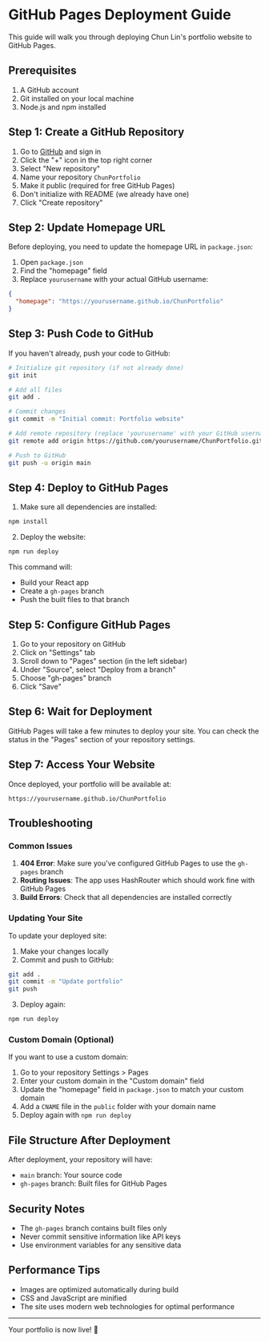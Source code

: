 # GitHub Pages Deployment Guide

This guide will walk you through deploying Chun Lin's portfolio website to GitHub Pages.

## Prerequisites

1. A GitHub account
2. Git installed on your local machine
3. Node.js and npm installed

## Step 1: Create a GitHub Repository

1. Go to [GitHub](https://github.com) and sign in
2. Click the "+" icon in the top right corner
3. Select "New repository"
4. Name your repository `ChunPortfolio`
5. Make it public (required for free GitHub Pages)
6. Don't initialize with README (we already have one)
7. Click "Create repository"

## Step 2: Update Homepage URL

Before deploying, you need to update the homepage URL in `package.json`:

1. Open `package.json`
2. Find the "homepage" field
3. Replace `yourusername` with your actual GitHub username:

```json
{
  "homepage": "https://yourusername.github.io/ChunPortfolio"
}
```

## Step 3: Push Code to GitHub

If you haven't already, push your code to GitHub:

```bash
# Initialize git repository (if not already done)
git init

# Add all files
git add .

# Commit changes
git commit -m "Initial commit: Portfolio website"

# Add remote repository (replace 'yourusername' with your GitHub username)
git remote add origin https://github.com/yourusername/ChunPortfolio.git

# Push to GitHub
git push -u origin main
```

## Step 4: Deploy to GitHub Pages

1. Make sure all dependencies are installed:
```bash
npm install
```

2. Deploy the website:
```bash
npm run deploy
```

This command will:
- Build your React app
- Create a `gh-pages` branch
- Push the built files to that branch

## Step 5: Configure GitHub Pages

1. Go to your repository on GitHub
2. Click on "Settings" tab
3. Scroll down to "Pages" section (in the left sidebar)
4. Under "Source", select "Deploy from a branch"
5. Choose "gh-pages" branch
6. Click "Save"

## Step 6: Wait for Deployment

GitHub Pages will take a few minutes to deploy your site. You can check the status in the "Pages" section of your repository settings.

## Step 7: Access Your Website

Once deployed, your portfolio will be available at:
```
https://yourusername.github.io/ChunPortfolio
```

## Troubleshooting

### Common Issues

1. **404 Error**: Make sure you've configured GitHub Pages to use the `gh-pages` branch
2. **Routing Issues**: The app uses HashRouter which should work fine with GitHub Pages
3. **Build Errors**: Check that all dependencies are installed correctly

### Updating Your Site

To update your deployed site:

1. Make your changes locally
2. Commit and push to GitHub:
```bash
git add .
git commit -m "Update portfolio"
git push
```

3. Deploy again:
```bash
npm run deploy
```

### Custom Domain (Optional)

If you want to use a custom domain:

1. Go to your repository Settings > Pages
2. Enter your custom domain in the "Custom domain" field
3. Update the "homepage" field in `package.json` to match your custom domain
4. Add a `CNAME` file in the `public` folder with your domain name
5. Deploy again with `npm run deploy`

## File Structure After Deployment

After deployment, your repository will have:
- `main` branch: Your source code
- `gh-pages` branch: Built files for GitHub Pages

## Security Notes

- The `gh-pages` branch contains built files only
- Never commit sensitive information like API keys
- Use environment variables for any sensitive data

## Performance Tips

- Images are optimized automatically during build
- CSS and JavaScript are minified
- The site uses modern web technologies for optimal performance

---

Your portfolio is now live! 🎉
